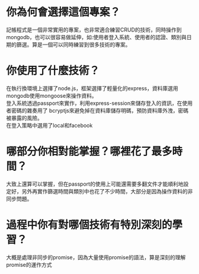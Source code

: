 # 你為何會選擇這個專案？
 
 記帳程式是一個非常實用的專案，也非常適合練習CRUD的技術，同時操作到mongodb，也可以很容易做延伸，如:使用者登入系統、使用者的認證、類別與日期的篩選。算是一個可以同時練習到很多技術的專案。
 
# 你使用了什麼技術？

 在執行換環境上選擇了node.js，框架選擇了輕量化的express，資料庫選用mongodb使用mongoose來操作資料。  
 登入系統透過passport來實作，利用express-session來儲存登入的資訊，在使用者密碼的雜奏用了
 bcryptjs來避免掉在資料庫儲存明碼，預防資料庫外洩，密碼被暴露的風險。  
 在登入策略中選用了local和facebook
# 哪部分你相對能掌握？哪裡花了最多時間？

 大致上還算可以掌握，但在passport的使用上可能還需要多翻文件才能順利地設定好，另外再實作篩選時間與類別中也花了不少時間，大部分是因為操作資料的非同步問題。
 
# 過程中你有對哪個技術有特別深刻的學習？
  大概是處理非同步的promise，因為大量使用promise的語法，算是深刻的理解promise的運作方式
